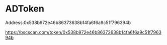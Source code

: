 # ADToken

Address:0x538b972e46b86373638b14fa6f6a9c51f796394b

https://bscscan.com/token/0x538b972e46b86373638b14fa6f6a9c51f796394b
